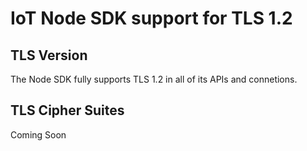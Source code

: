 # IoT Node SDK support for TLS 1.2

## TLS Version

The Node SDK fully supports TLS 1.2 in all of its APIs and connetions.

## TLS Cipher Suites

Coming Soon
